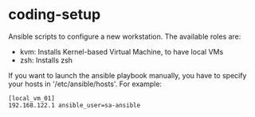 # coding-setup

Ansible scripts to configure a new workstation. The available roles are:
- kvm: Installs Kernel-based Virtual Machine, to have local VMs
- zsh: Installs zsh

If you want to launch the ansible playbook manually, you have to specify your hosts in '/etc/ansible/hosts'. For example:
```
[local_vm_01]
192.168.122.1 ansible_user=sa-ansible
```